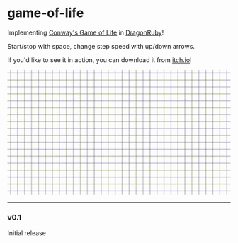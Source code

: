 # game-of-life

Implementing [Conway's Game of Life](https://en.wikipedia.org/wiki/Conway's_Game_of_Life) in [DragonRuby](https://dragonruby.itch.io/dragonruby-gtk)!

Start/stop with space, change step speed with up/down arrows.

If you'd like to see it in action, you can download it from [itch.io](https://nchlswhttkr.github.io/game-of-life)!

![A spaceship flying in a simulation of Conway's Game of Life](./life.gif)

<!--
TODO
* Clear/reset on backspace
* Start from common templates (ie glider gun)
* Hold click/drag to edit many cells
* Allow wraparound (possibly toggleable)
-->

---

### v0.1

Initial release